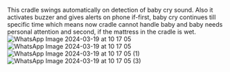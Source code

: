 This cradle swings automatically on detection of baby cry sound. Also it activates buzzer and gives alerts on phone if-first, baby cry continues till specific time which means now cradle cannot handle baby and baby needs personal attention and second, if the mattress in the cradle is wet.![WhatsApp Image 2024-03-19 at 10 17 05](https://github.com/Sangeetha-Nukanaboyina/Smart-Cradle-System-using-IoT/assets/138498339/a3e48bdd-5600-4388-897d-c3738a613511)
![WhatsApp Image 2024-03-19 at 10 17 05](https://github.com/Sangeetha-Nukanaboyina/Smart-Cradle-System-using-IoT/assets/138498339/c2d82fa8-0595-45d0-9ad3-a0484a53ed9d)
![WhatsApp Image 2024-03-19 at 10 17 05 (1)](https://github.com/Sangeetha-Nukanaboyina/Smart-Cradle-System-using-IoT/assets/138498339/37ecc142-a60a-46f7-a21e-92be386fbea6)
![WhatsApp Image 2024-03-19 at 10 17 05 (3)](https://github.com/Sangeetha-Nukanaboyina/Smart-Cradle-System-using-IoT/assets/138498339/d3f9e7dc-1f70-4875-bef0-dcddae873acf)
